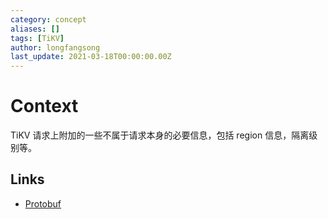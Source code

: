 ```yaml
---
category: concept
aliases: []
tags: [TiKV]
author: longfangsong
last_update: 2021-03-18T00:00:00.00Z
---
```

# Context

TiKV 请求上附加的一些不属于请求本身的必要信息，包括 region 信息，隔离级别等。

## Links

- [Protobuf](https://github.com/pingcap/kvproto/blob/f3dafca4c7fd5af12fd83b9cf8540b1a32f61c02/proto/kvrpcpb.proto#L738)
